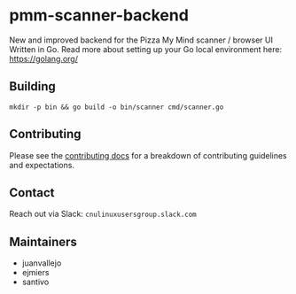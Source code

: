 pmm-scanner-backend
===================

New and improved backend for the Pizza My Mind scanner / browser UI
Written in Go. Read more about setting up your Go local environment
here: https://golang.org/

## Building

```
mkdir -p bin && go build -o bin/scanner cmd/scanner.go
```

## Contributing

Please see the [contributing docs](https://github.com/pcse/pmm-scanner-backend/blob/master/CONTRIBUTING.md) for a breakdown of
contributing guidelines and expectations.

## Contact

Reach out via Slack: `cnulinuxusersgroup.slack.com`

## Maintainers

- juanvallejo
- ejmiers
- santivo
